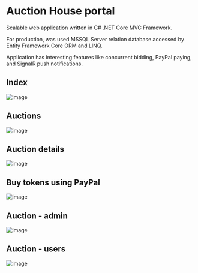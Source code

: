 # Auction House portal

Scalable web application written in C# .NET Core MVC Framework. 

For production, was used MSSQL Server relation database accessed by Entity Framework Core ORM and LINQ. 

Application has interesting features like concurrent bidding, PayPal paying, and SignalR push notifications. 

## Index

![image](https://user-images.githubusercontent.com/49063097/107778908-ef9a4280-6d44-11eb-9c12-b6047ebfb648.png)  

## Auctions

![image](https://user-images.githubusercontent.com/49063097/107779090-30925700-6d45-11eb-89ab-71746da375dd.png)  

## Auction details

![image](https://user-images.githubusercontent.com/49063097/107779428-9e3e8300-6d45-11eb-8425-a45a1d5e5421.png) 

## Buy tokens using PayPal

![image](https://user-images.githubusercontent.com/49063097/107779632-f1b0d100-6d45-11eb-87df-994ea88b389b.png)  

## Auction - admin

![image](https://user-images.githubusercontent.com/49063097/107779823-3177b880-6d46-11eb-94c0-5d35efa64286.png)  

## Auction - users

![image](https://user-images.githubusercontent.com/49063097/107780062-7c91cb80-6d46-11eb-8a09-e6269fccc233.png)  
